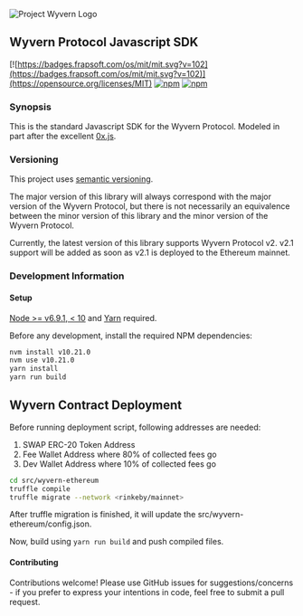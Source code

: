 ![Project Wyvern Logo](https://media.githubusercontent.com/media/ProjectWyvern/wyvern-branding/master/logo/logo-square-red-transparent-200x200.png?raw=true "Project Wyvern Logo")

## Wyvern Protocol Javascript SDK

[![https://badges.frapsoft.com/os/mit/mit.svg?v=102](https://badges.frapsoft.com/os/mit/mit.svg?v=102)](https://opensource.org/licenses/MIT) [![npm](https://img.shields.io/npm/v/wyvern-js.svg)](https://www.npmjs.com/package/wyvern-js) [![npm](https://img.shields.io/npm/dt/wyvern-js.svg)](https://www.npmjs.com/package/wyvern-js)

### Synopsis

This is the standard Javascript SDK for the Wyvern Protocol. Modeled in part after the excellent [0x.js](https://github.com/0xProject/0x.js).

### Versioning

This project uses [semantic versioning](https://semver.org/).

The major version of this library will always correspond with the major version of the Wyvern Protocol, but there is not necessarily an equivalence between the minor version of this library and the minor version of the Wyvern Protocol.

Currently, the latest version of this library supports Wyvern Protocol v2. v2.1 support will be added as soon as v2.1 is deployed to the Ethereum mainnet.

### Development Information

#### Setup

[Node >= v6.9.1, < 10](https://nodejs.org/en/) and [Yarn](https://yarnpkg.com/en/) required.

Before any development, install the required NPM dependencies:

```bash
nvm install v10.21.0
nvm use v10.21.0
yarn install
yarn run build
```

## Wyvern Contract Deployment

Before running deployment script, following addresses are needed:
1) SWAP ERC-20 Token Address
2) Fee Wallet Address where 80% of collected fees go
3) Dev Wallet Address where 10% of collected fees go


```bash
cd src/wyvern-ethereum
truffle compile
truffle migrate --network <rinkeby/mainnet>
```

After truffle migration is finished, it will update the src/wyvern-ethereum/config.json. 

Now, build using `yarn run build` and push compiled files.

#### Contributing

Contributions welcome! Please use GitHub issues for suggestions/concerns - if you prefer to express your intentions in code, feel free to submit a pull request.

